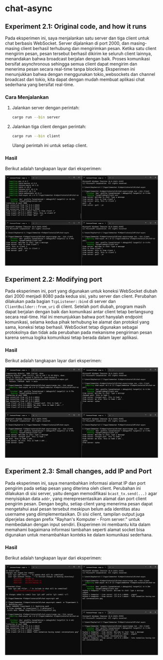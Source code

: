 # chat-async

## Experiment 2.1: Original code, and how it runs

Pada eksperimen ini, saya menjalankan satu server dan tiga client untuk chat berbasis WebSocket. Server dijalankan di port 2000, dan masing-masing client berhasil terhubung dan mengirimkan pesan. Ketika satu client mengirim pesan, pesan tersebut berhasil dikirim ke seluruh client lainnya, menandakan bahwa broadcast berjalan dengan baik. Proses komunikasi bersifat asynchronous sehingga semua client dapat mengirim dan menerima pesan secara real-time tanpa blocking. Eksperimen ini menunjukkan bahwa dengan menggunakan tokio_websockets dan channel broadcast dari tokio, kita dapat dengan mudah membuat aplikasi chat sederhana yang bersifat real-time.

### Cara Menjalankan
1. Jalankan server dengan perintah:
   ```bash
   cargo run --bin server
   ```
2. Jalankan tiga client dengan perintah:
   ```bash
   cargo run --bin client
   ```
   Ulangi perintah ini untuk setiap client.

### Hasil
Berikut adalah tangkapan layar dari eksperimen:

![Three Clients Chatting](image/threeClient.png)

## Experiment 2.2: Modifying port

Pada eksperimen ini, port yang digunakan untuk koneksi WebSocket diubah dari 2000 menjadi 8080 pada kedua sisi, yaitu server dan client. Perubahan dilakukan pada bagian `TcpListener::bind` di server dan `ClientBuilder::from_uri` di client. Setelah port diubah, program masih dapat berjalan dengan baik dan komunikasi antar client tetap berlangsung secara real-time. Hal ini menunjukkan bahwa port hanyalah endpoint komunikasi, selama kedua pihak terhubung ke alamat dan protokol yang sama, koneksi tetap berhasil. WebSocket tetap digunakan sebagai protokolnya dan tidak ada perubahan pada mekanisme pengiriman pesan karena semua logika komunikasi tetap berada dalam layer aplikasi.

### Hasil
Berikut adalah tangkapan layar dari eksperimen:

![Three Clients Chatting with Changed Port](image/threeClientChangedPort.png)

## Experiment 2.3: Small changes, add IP and Port

Pada eksperimen ini, saya menambahkan informasi alamat IP dan port pengirim pada setiap pesan yang diterima oleh client. Perubahan ini dilakukan di sisi server, yaitu dengan memodifikasi `bcast_tx.send(...)` agar menyisipkan data `addr`, yang merepresentasikan alamat dan port client pengirim pesan. Dengan begitu, setiap client yang menerima pesan dapat mengetahui asal pesan tersebut meskipun belum ada identitas atau username yang diimplementasikan. Di sisi client, tampilan output juga diperjelas dengan prefix "Rayhan's Komputer - From server:" untuk membedakan dengan input sendiri. Eksperimen ini membantu kita dalam memahami bagaimana informasi tambahan seperti alamat socket bisa digunakan untuk menambahkan konteks ke dalam komunikasi sederhana.

### Hasil
Berikut adalah tangkapan layar dari eksperimen:

![With IP and Port](image/withIP.png)